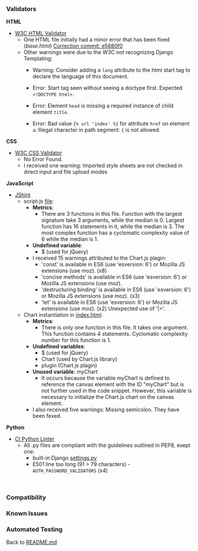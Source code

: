 ### Validators

**HTML**
- [W3C HTML Validator](https://validator.w3.org/)
  - One HTML file initially had a minor error that has been fixed (_base.html_) [Correction commit: e5680f0](https://github.com/e-kai00/expense-tracker/commit/e5680f020d3a508c025ba202106bf1a50f3bb61d)
  - Other warnings were due to the W3C not recognizing Django Templating:
    - Warning: Consider adding a `lang` attribute to the html start tag to declare the language of this document.

    - Error: Start tag seen without seeing a doctype first. Expected `<!DOCTYPE html>`.

    - Error: Element `head` is missing a required instance of child element `title`.

    - Error: Bad value `{% url 'index' %}` for attribute `href` on element `a`: Illegal character in path segment: `{` is not allowed.
    

**CSS**
- [W3C CSS Validator](https://jigsaw.w3.org/css-validator/)
  - No Error Found.
  - I received one warning: Imported style sheets are not checked in direct input and file upload modes


**JavaScript**
- [JShint](https://jshint.com/)
  - script.js [file](https://github.com/e-kai00/expense-tracker/blob/main/trackerapp/static/trackerapp/js/script.js):
      - __Metrics__:
        - There are 3 functions in this file.
Function with the largest signature take 3 arguments, while the median is 0.
Largest function has 16 statements in it, while the median is 3.
The most complex function has a cyclomatic complexity value of 6 while the median is 1.
      - __Undefined variable__:
        - $ (used for jQuery)
      - I received 15 warnings attributed to the Chart.js plagin:
        - 'const' is available in ES6 (use 'esversion: 6') or Mozilla JS extensions (use moz). (x8)
        - 'concise methods' is available in ES6 (use 'esversion: 6') or Mozilla JS extensions (use moz).
        - 'destructuring binding' is available in ES6 (use 'esversion: 6') or Mozilla JS extensions (use moz). (x3)
        - 'let' is available in ES6 (use 'esversion: 6') or Mozilla JS extensions (use moz). (x2)
Unexpected use of '|='.
  - Chart instantiation in [index.html](https://github.com/e-kai00/expense-tracker/blob/main/trackerapp/templates/trackerapp/index.html):
    - __Metrics__:
      - There is only one function in this file.
It takes one argument.
This function contains 4 statements.
Cyclomatic complexity number for this function is 1.      
    - __Undefined variables__:
      - $ (used for jQuery)
      - Chart (used by Chart.js library)
      - plugin (Chart.js plagin)
    - __Unused variable__: myChart
      - It occurs because the variable myChart is defined to reference the canvas element with the ID "myChart" but is not further used in the code snippet. However, this variable is necessary to initialize the Chart.js chart on the canvas element.
    - I also received five warnings: Missing semicolon. They have been fexed.

**Python**
- [CI Python Linter](https://pep8ci.herokuapp.com/#)
  - All .py files are compliant with the guidelines outlined in PEP8, exept one:
    - built-in Django [settings.py ](https://github.com/e-kai00/expense-tracker/blob/main/tracker/settings.py)
    - E501 line too long (91 > 79 characters) - `AUTH_PASSWORD_VALIDATORS` (x4)

<br>

### Compatibility

### Known Issues

### Automated Testing

Back to [README.md](https://github.com/e-kai00/expense-tracker/blob/main/README.md)